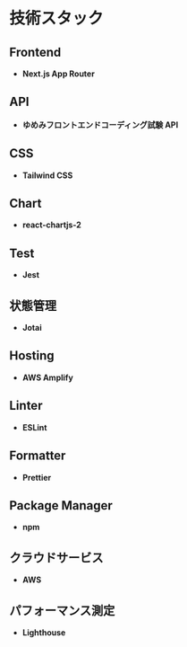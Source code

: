 # 技術スタック

## Frontend

- **Next.js App Router**

## API

- **ゆめみフロントエンドコーディング試験 API**

## CSS

- **Tailwind CSS**

## Chart

- **react-chartjs-2**

## Test

- **Jest**

## 状態管理

- **Jotai**

## Hosting

- **AWS Amplify**

## Linter

- **ESLint**

## Formatter

- **Prettier**

## Package Manager

- **npm**

## クラウドサービス

- **AWS**

## パフォーマンス測定

- **Lighthouse**
